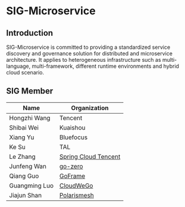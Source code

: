 # SIG-Microservice

## Introduction

SIG-Microservice is committed to providing a standardized service discovery and governance solution for distributed and microservice architecture. It applies to heterogeneous infrastructure such as multi-language, multi-framework, different runtime environments and hybrid cloud scenario.

## SIG Member

| Name          | Organization         |
| ------------- | -------------------- |
| Hongzhi Wang  | Tencent   |
| Shibai Wei    | Kuaishou  |
| Xiang Yu      | Bluefocus |
| Ke Su         | TAL       |
| Le Zhang      | [Spring Cloud Tencent](https://github.com/Tencent/spring-cloud-tencent) |
| Junfeng Wan   | [go-zero](https://github.com/zeromicro)   |
| Qiang Guo     | [GoFrame](https://github.com/gogf)        |
| Guangming Luo | [CloudWeGo](https://github.com/cloudwego) |
| Jiajun Shan   | [Polarismesh](https://github.com/polarismesh) |
